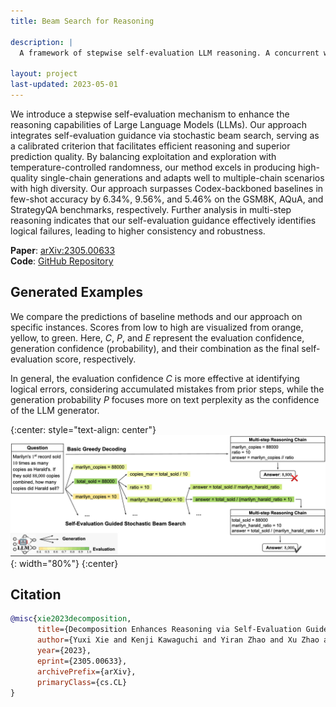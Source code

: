 ```yaml
---
title: Beam Search for Reasoning

description: |
  A framework of stepwise self-evaluation LLM reasoning. A concurrent work with [Tree of Thoughts](https://arxiv.org/pdf/2305.10601).

layout: project
last-updated: 2023-05-01
---
```


We introduce a stepwise self-evaluation mechanism to enhance the reasoning capabilities of Large Language Models (LLMs). Our approach integrates self-evaluation guidance via stochastic beam search, serving as a calibrated criterion that facilitates efficient reasoning and superior prediction quality. By balancing exploitation and exploration with temperature-controlled randomness, our method excels in producing high-quality single-chain generations and adapts well to multiple-chain scenarios with high diversity. Our approach surpasses Codex-backboned baselines in few-shot accuracy by 6.34%, 9.56%, and 5.46% on the GSM8K, AQuA, and StrategyQA benchmarks, respectively. Further analysis in multi-step reasoning indicates that our self-evaluation guidance effectively identifies logical failures, leading to higher consistency and robustness.

**Paper**: [arXiv:2305.00633](https://arxiv.org/abs/2305.00633)  
**Code**: [GitHub Repository](https://github.com/guideddecoding)

## Generated Examples

We compare the predictions of baseline methods and our approach on specific instances. Scores from low to high are visualized from orange, yellow, to green. Here, *C*, *P*, and *E* represent the evaluation confidence, generation confidence (probability), and their combination as the final self-evaluation score, respectively.

In general, the evaluation confidence *C* is more effective at identifying logical errors, considering accumulated mistakes from prior steps, while the generation probability *P* focuses more on text perplexity as the confidence of the LLM generator.

{:center: style="text-align: center"}
![image](/img/beamsearchreasoning/beamsearchreasoning.jpg){: width="80%"}
{:center}

## Citation

```bibtex
@misc{xie2023decomposition,
      title={Decomposition Enhances Reasoning via Self-Evaluation Guided Decoding}, 
      author={Yuxi Xie and Kenji Kawaguchi and Yiran Zhao and Xu Zhao and Min-Yen Kan and Junxian He and Qizhe Xie},
      year={2023},
      eprint={2305.00633},
      archivePrefix={arXiv},
      primaryClass={cs.CL}
}
```

